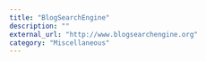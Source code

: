 ```yaml
---
title: "BlogSearchEngine"
description: ""
external_url: "http://www.blogsearchengine.org"
category: "Miscellaneous"
---
```

